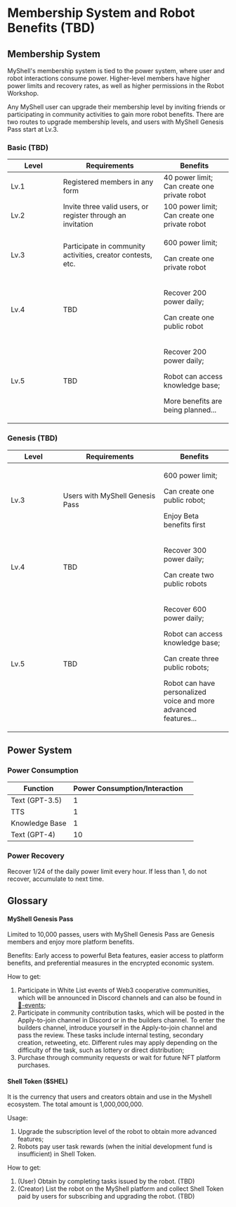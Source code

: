 # Membership System and Robot Benefits (TBD)

## Membership System

MyShell's membership system is tied to the power system, where user and robot interactions consume power. Higher-level members have higher power limits and recovery rates, as well as higher permissions in the Robot Workshop.

Any MyShell user can upgrade their membership level by inviting friends or participating in community activities to gain more robot benefits. There are two routes to upgrade membership levels, and users with MyShell Genesis Pass start at Lv.3.

### Basic (TBD)

<table><thead><tr><th width="103">Level</th><th width="213">Requirements</th><th>Benefits</th></tr></thead><tbody><tr><td>Lv.1</td><td>Registered members in any form</td><td>40 power limit;<br>Can create one private robot</td></tr><tr><td>Lv.2</td><td>Invite three valid users, or register through an invitation</td><td>100 power limit;<br>Can create one private robot</td></tr><tr><td>Lv.3</td><td>Participate in community activities, creator contests, etc.</td><td><p>600 power limit;</p><p>Can create one private robot</p></td></tr><tr><td>Lv.4</td><td>TBD</td><td><p>Recover 200 power daily;</p><p>Can create one public robot</p></td></tr><tr><td>Lv.5</td><td>TBD</td><td><p>Recover 200 power daily;</p><p>Robot can access knowledge base;</p><p>More benefits are being planned...</p></td></tr></tbody></table>

### Genesis (TBD)

<table><thead><tr><th width="103">Level</th><th width="213">Requirements</th><th>Benefits</th></tr></thead><tbody><tr><td>Lv.3</td><td>Users with MyShell Genesis Pass</td><td><p>600 power limit;</p><p>Can create one public robot;</p><p>Enjoy Beta benefits first</p></td></tr><tr><td>Lv.4</td><td>TBD</td><td><p>Recover 300 power daily;</p><p>Can create two public robots</p></td></tr><tr><td>Lv.5</td><td>TBD</td><td><p>Recover 600 power daily;</p><p>Robot can access knowledge base;</p><p>Can create three public robots;</p><p>Robot can have personalized voice and more advanced features...</p></td></tr></tbody></table>

## Power System

### Power Consumption

<table><thead><tr><th>Function</th><th>Power Consumption/Interaction</th><th data-hidden></th></tr></thead><tbody><tr><td>Text (GPT-3.5)</td><td>1</td><td></td></tr><tr><td>TTS</td><td>1</td><td></td></tr><tr><td>Knowledge Base</td><td>1</td><td></td></tr><tr><td>Text (GPT-4)</td><td>10</td><td></td></tr></tbody></table>

### Power Recovery

Recover 1/24 of the daily power limit every hour. If less than 1, do not recover, accumulate to next time.

## Glossary

#### MyShell Genesis Pass

Limited to 10,000 passes, users with MyShell Genesis Pass are Genesis members and enjoy more platform benefits.

Benefits: Early access to powerful Beta features, easier access to platform benefits, and preferential measures in the encrypted economic system.

How to get:

1. Participate in White List events of Web3 cooperative communities, which will be announced in Discord channels and can also be found in [🎉-events](../🎉-events/ "mention");
2. Participate in community contribution tasks, which will be posted in the Apply-to-join channel in Discord or in the builders channel. To enter the builders channel, introduce yourself in the Apply-to-join channel and pass the review. These tasks include internal testing, secondary creation, retweeting, etc. Different rules may apply depending on the difficulty of the task, such as lottery or direct distribution;
3. Purchase through community requests or wait for future NFT platform purchases.

#### Shell Token ($SHEL)

It is the currency that users and creators obtain and use in the Myshell ecosystem. The total amount is 1,000,000,000.

Usage:

1. Upgrade the subscription level of the robot to obtain more advanced features;
2. Robots pay user task rewards (when the initial development fund is insufficient) in Shell Token.

How to get:

1. (User) Obtain by completing tasks issued by the robot. (TBD)
2. (Creator) List the robot on the MyShell platform and collect Shell Token paid by users for subscribing and upgrading the robot. (TBD)